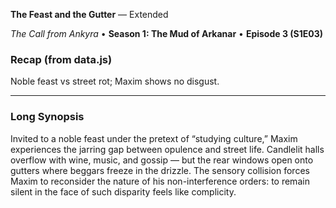 **The Feast and the Gutter** — Extended

_The Call from Ankyra_ • **Season 1: The Mud of Arkanar** • **Episode 3 (S1E03)**

### Recap (from data.js)
Noble feast vs street rot; Maxim shows no disgust.

---

### Long Synopsis

Invited to a noble feast under the pretext of “studying culture,” Maxim experiences the jarring gap between opulence and street life. Candlelit halls overflow with wine, music, and gossip — but the rear windows open onto gutters where beggars freeze in the drizzle. The sensory collision forces Maxim to reconsider the nature of his non-interference orders: to remain silent in the face of such disparity feels like complicity.